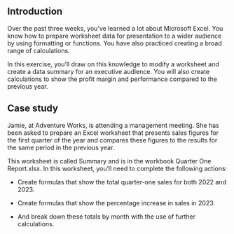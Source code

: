 ## Introduction
Over the past three weeks, you’ve learned a lot about Microsoft Excel. You know how to prepare worksheet data for presentation to a wider audience by using formatting or functions. You have also practiced creating a broad range of calculations.

In this exercise, you’ll draw on this knowledge to modify a worksheet and create a data summary for an executive audience. You will also create calculations to show the profit margin and performance compared to the previous year.

## Case study
Jamie, at Adventure Works, is attending a management meeting. She has been asked to prepare an Excel worksheet that presents sales figures for the first quarter of the year and compares these figures to the results for the same period in the previous year. 

This worksheet is called Summary and is in the workbook Quarter One Report.xlsx. In this worksheet, you’ll need to complete the following actions:

- Create formulas that show the total quarter-one sales for both 2022 and 2023.

- Create formulas that show the percentage increase in sales in 2023. 

- And break down these totals by month with the use of further calculations.
